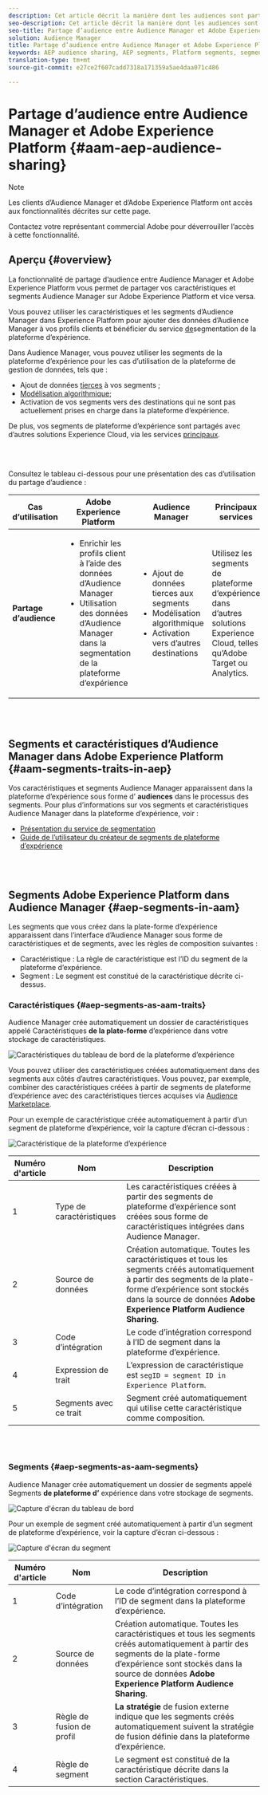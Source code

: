```yaml
---
description: Cet article décrit la manière dont les audiences sont partagées entre Audience Manager et Adobe Experience Platform.
seo-description: Cet article décrit la manière dont les audiences sont partagées entre Audience Manager et Adobe Experience Platform.
seo-title: Partage d’audience entre Audience Manager et Adobe Experience Platform
solution: Audience Manager
title: Partage d’audience entre Audience Manager et Adobe Experience Platform
keywords: AEP audience sharing, AEP segments, Platform segments, segment sharing, audience sharing
translation-type: tm+mt
source-git-commit: e27ce2f607cadd7318a171359a5ae4daa071c486

---
```



# Partage d’audience entre Audience Manager et Adobe Experience Platform {#aam-aep-audience-sharing}

>[!NOTE]
>
> Les clients d’Audience Manager et d’Adobe Experience Platform ont accès aux fonctionnalités décrites sur cette page.
>
> Contactez votre représentant commercial Adobe pour déverrouiller l’accès à cette fonctionnalité.

## Aperçu {#overview}

La fonctionnalité de partage d’audience entre Audience Manager et Adobe Experience Platform vous permet de partager vos caractéristiques et segments Audience Manager sur Adobe Experience Platform et vice versa.

Vous pouvez utiliser les caractéristiques et les segments d’Audience Manager dans Experience Platform pour ajouter des données d’Audience Manager à vos profils clients et bénéficier du service [de](https://www.adobe.io/apis/experienceplatform/home/profile-identity-segmentation/profile-identity-segmentation-services.html#!end-user/markdown/segmentation_overview/segmentation.md)segmentation de la plateforme d’expérience.

Dans Audience Manager, vous pouvez utiliser les segments de la plateforme d’expérience pour les cas d’utilisation de la plateforme de gestion de données, tels que :
* Ajout de données [tierces](/help/using/overview/data-types-collected.md#third-party-data) à vos segments ;
* [Modélisation algorithmique](/help/using/features/algorithmic-models/understanding-models.md);
* Activation de vos segments vers des destinations qui ne sont pas actuellement prises en charge dans la plateforme d’expérience.

De plus, vos segments de plateforme d’expérience sont partagés avec d’autres solutions Experience Cloud, via les services [principaux](https://docs.adobe.com/content/help/en/core-services/interface/experience-cloud.html).

<br> 

Consultez le tableau ci-dessous pour une présentation des cas d’utilisation du partage d’audience :

| **Cas d’utilisation** | **Adobe Experience Platform** | **Audience Manager** | **Principaux services** |
---------|----------|---------|---------
| **Partage d’audience** | <ul><li>Enrichir les profils client à l’aide des données d’Audience Manager</li><li>Utilisation des données d’Audience Manager dans la segmentation de la plateforme d’expérience</li></ul> | <ul><li>Ajout de données tierces aux segments</li><li>Modélisation algorithmique</li><li>Activation vers d’autres destinations</li></ul> | Utilisez les segments de plateforme d’expérience dans d’autres solutions Experience Cloud, telles qu’Adobe Target ou Analytics. |

<br> 

## Segments et caractéristiques d’Audience Manager dans Adobe Experience Platform {#aam-segments-traits-in-aep}

Vos caractéristiques et segments Audience Manager apparaissent dans la plateforme d’expérience sous forme d’ **audiences** dans le processus des segments. Pour plus d’informations sur vos segments et caractéristiques Audience Manager dans la plateforme d’expérience, voir :

* [Présentation du service de segmentation](https://www.adobe.io/apis/experienceplatform/home/profile-identity-segmentation/profile-identity-segmentation-services.html#!end-user/markdown/segmentation_overview/segmentation.md)
* [Guide de l’utilisateur du créateur de segments de plateforme d’expérience](https://www.adobe.io/apis/experienceplatform/home/profile-identity-segmentation/profile-identity-segmentation-services.html#!end-user/markdown/segmentation_overview/segment-builder-guide.md)

<br> 

## Segments Adobe Experience Platform dans Audience Manager {#aep-segments-in-aam}

Les segments que vous créez dans la plate-forme d’expérience apparaissent dans l’interface d’Audience Manager sous forme de caractéristiques et de segments, avec les règles de composition suivantes :
* Caractéristique : La règle de caractéristique est l’ID du segment de la plateforme d’expérience.
* Segment : Le segment est constitué de la caractéristique décrite ci-dessus.

### Caractéristiques {#aep-segments-as-aam-traits}

Audience Manager crée automatiquement un dossier de caractéristiques appelé Caractéristiques **de la plate-forme** d’expérience dans votre stockage de caractéristiques.

![Caractéristiques du tableau de bord de la plateforme d’expérience](/help/using/integration/integration-aep/assets/aep-traits-dashboard.png)

Vous pouvez utiliser des caractéristiques créées automatiquement dans des segments aux côtés d’autres caractéristiques. Vous pouvez, par exemple, combiner des caractéristiques créées à partir de segments de plateforme d’expérience avec des caractéristiques tierces acquises via [Audience Marketplace](/help/using/features/audience-marketplace/audience-marketplace.md).

Pour un exemple de caractéristique créée automatiquement à partir d’un segment de plateforme d’expérience, voir la capture d’écran ci-dessous :

![Caractéristique de la plateforme d’expérience](/help/using/integration/integration-aep/assets/aep-trait.png)


| Numéro d'article | Nom | Description |
---------|----------|---------
| 1 | Type de caractéristiques | Les caractéristiques créées à partir des segments de plateforme d’expérience sont créées sous forme de caractéristiques intégrées dans Audience Manager. |
| 2 | Source de données | Création automatique. Toutes les caractéristiques et tous les segments créés automatiquement à partir des segments de la plate-forme d’expérience sont stockés dans la source de données **Adobe Experience Platform Audience Sharing**. |
| 3 | Code d’intégration | Le code d’intégration correspond à l’ID de segment dans la plateforme d’expérience. |
| 4 | Expression de trait | L’expression de caractéristique est `segID = segment ID in Experience Platform`. |
| 5 | Segments avec ce trait | Segment créé automatiquement qui utilise cette caractéristique comme composition. |

<br> 

### Segments {#aep-segments-as-aam-segments}

Audience Manager crée automatiquement un dossier de segments appelé Segments **de plateforme d’** expérience dans votre stockage de segments.

![Capture d'écran du tableau de bord](/help/using/integration/integration-aep/assets/aep-segments-dashboard.png)

Pour un exemple de segment créé automatiquement à partir d’un segment de plateforme d’expérience, voir la capture d’écran ci-dessous :

![Capture d'écran du segment](/help/using/integration/integration-aep/assets/aep-segment.png)

| Numéro d'article | Nom | Description |
---------|----------|---------
| 1 | Code d’intégration | Le code d’intégration correspond à l’ID de segment dans la plateforme d’expérience. |
| 2 | Source de données | Création automatique. Toutes les caractéristiques et tous les segments créés automatiquement à partir des segments de la plate-forme d’expérience sont stockés dans la source de données **Adobe Experience Platform Audience Sharing**. |
| 3 | Règle de fusion de profil | **La stratégie** de fusion externe indique que les segments créés automatiquement suivent la stratégie de fusion définie dans la plateforme d’expérience. |
| 4 | Règle de segment | Le segment est constitué de la caractéristique décrite dans la section [](#aep-segments-as-aam-traits)Caractéristiques. |